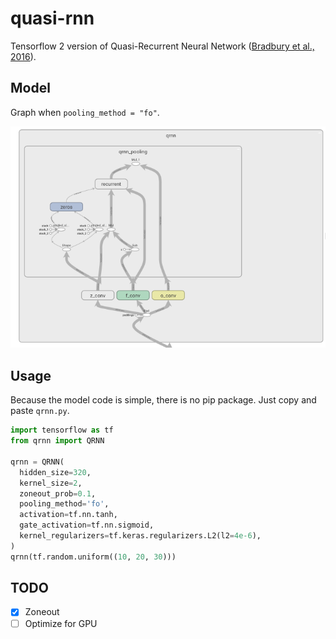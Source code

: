 # quasi-rnn

Tensorflow 2 version of Quasi-Recurrent Neural Network ([Bradbury et al., 2016](https://arxiv.org/abs/1611.01576)).

## Model

Graph when `pooling_method = "fo"`.

![Graph when the pooling method is fo-pooling.](./graph.png)

## Usage

Because the model code is simple, there is no pip package. Just copy and paste `qrnn.py`.

```python
import tensorflow as tf
from qrnn import QRNN

qrnn = QRNN(
  hidden_size=320,
  kernel_size=2,
  zoneout_prob=0.1,
  pooling_method='fo',
  activation=tf.nn.tanh,
  gate_activation=tf.nn.sigmoid,
  kernel_regularizers=tf.keras.regularizers.L2(l2=4e-6),
)
qrnn(tf.random.uniform((10, 20, 30)))
```

## TODO

- [x] Zoneout
- [ ] Optimize for GPU
